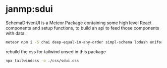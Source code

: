 # janmp:sdui

SchemaDrivenUI is a Meteor Package containing some high level React components and setup functions, to build an api to feed those components with data.

```bash
meteor npm i -S chai deep-equal-in-any-order simpl-schema lodash uniforms-bridge-simple-schema-2 @fortawesome/react-fontawesome @fortAwesome/free-solid-svg-icons uniforms classnames invariant @react-hook/size @react-hook/debounce @react-hook/throttle papaparse assert react-modal react-spaces react-toastify react-virtualized @fortawesome/fontawesome-svg-core react-select react-draggable react-ace janmp/uniforms-custom luxon axios
```

rebuild the css for tailwind unsed in this package
```bash
npx tailwindcss -o ./css/sdui.css
```